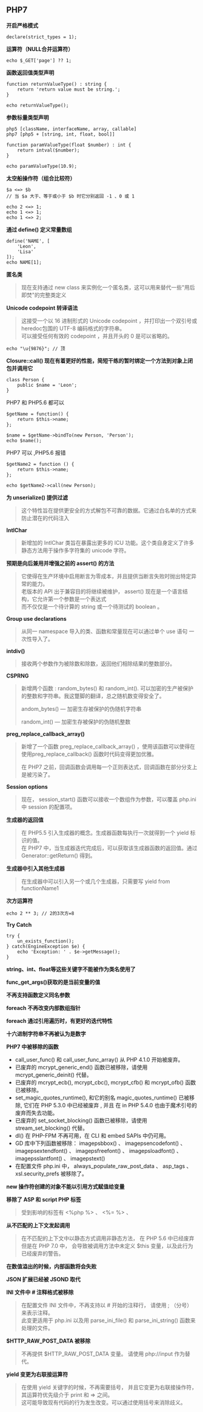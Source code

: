 ﻿## PHP7  
  
**开启严格模式**  

```  
declare(strict_types = 1);  
```  
  
**运算符（NULL合并运算符）**  

```  
echo $_GET['page'] ?? 1;  
```  
  
**函数返回值类型声明**  

```  
function returnValueType() : string {  
    return 'return value must be string.';  
}  
  
echo returnValueType();  
```  
  
**参数标量类型声明**  
  
`php5 [className, interfaceName, array, callable]`  
`php7 [php5 + [string, int, float, bool]]`  
```  
function paramValueType(float $number) : int {  
    return intval($number);  
}  
  
echo paramValueType(10.9);  
```  
  
**太空船操作符（组合比较符）**  
  
```  
$a <=> $b  
// 当 $a 大于、等于或小于 $b 时它分别返回 -1 、0 或 1  
  
echo 2 <=> 1;  
echo 1 <=> 1;  
echo 1 <=> 2;  
```  
  
**通过 define() 定义常量数组**  

```  
define('NAME', [  
    'Leon',  
    'Lisa'  
]);  
echo NAME[1];  
```  
  
**匿名类**  
  
> 现在支持通过 new class 来实例化一个匿名类，这可以用来替代一些"用后即焚"的完整类定义  
  
**Unicode codepoint 转译语法**  
  
> 这接受一个以 16 进制形式的 Unicode codepoint ，并打印出一个双引号或 heredoc包围的 UTF-8 编码格式的字符串。  
可以接受任何有效的 codepoint ，并且开头的 0 是可以省略的。  
  
```  
echo "\u{9876}"; // 顶  
```  
  
**Closure::call() 现在有着更好的性能，简短干练的暂时绑定一个方法到对象上闭包并调用它**  

```  
class Person {  
    public $name = 'Leon';  
}  
```  

PHP7 和 PHP5.6 都可以  

```  
$getName = function() {  
    return $this->name;  
};  
  
$name = $getName->bindTo(new Person, 'Person');  
echo $name();  
```  
  
PHP7 可以 ,PHP5.6 报错  

```  
$getName2 = function () {  
    return $this->name;  
};  
  
echo $getName2->call(new Person);  
```  
  
**为 unserialize() 提供过滤**  
  
> 这个特性旨在提供更安全的方式解包不可靠的数据。它通过白名单的方式来防止潜在的代码注入  
  
**IntlChar**  
  
> 新增加的 IntlChar 类旨在暴露出更多的 ICU 功能。这个类自身定义了许多静态方法用于操作多字符集的 unicode 字符。  
  
**预期是向后兼用并增强之前的 assert() 的方法**  
  
> 它使得在生产环境中启用断言为零成本，并且提供当断言失败时抛出特定异常的能力。  
老版本的 API 出于兼容目的将继续被维护， assert() 现在是一个语言结构，它允许第一个参数是一个表达式  
而不仅仅是一个待计算的 string 或一个待测试的 boolean 。  
  
**Group use declarations**  
  
> 从同一 namespace 导入的类、函数和常量现在可以通过单个 use 语句 一次性导入了。  
  
  
**intdiv()**  
  
> 接收两个参数作为被除数和除数，返回他们相除结果的整数部分。  
  
**CSPRNG**  
  
> 新增两个函数 : random_bytes() 和 random_int(). 可以加密的生产被保护的整数和字符串。我这蹩脚的翻译，总之随机数变得安全了。  
>  
> andom_bytes() — 加密生存被保护的伪随机字符串  
>  
> random_int() — 加密生存被保护的伪随机整数  
  
**preg_replace_callback_array()**  
  
> 新增了一个函数 preg_replace_callback_array() ，使用该函数可以使得在使用preg_replace_callback() 函数时代码变得更加优雅。  
>  
> 在 PHP7 之前，回调函数会调用每一个正则表达式，回调函数在部分分支上是被污染了。  
  
**Session options**  
  
> 现在， session_start() 函数可以接收一个数组作为参数，可以覆盖 php.ini 中 session 的配置项。  
  
**生成器的返回值**  
  
> 在 PHP5.5 引入生成器的概念。生成器函数每执行一次就得到一个 yield 标识的值。  
在 PHP7 中，当生成器迭代完成后，可以获取该生成器函数的返回值。通过Generator::getReturn() 得到。  
  
**生成器中引入其他生成器**  
  
> 在生成器中可以引入另一个或几个生成器，只需要写 yield from functionName1  
  
  
  
**次方运算符**  

```  
echo 2 ** 3; // 2的3次方=8  
```  
  
  
**Try Catch**  

```  
try {  
    un_exists_function();  
} catch(EngineException $e) {  
    echo 'Exception: ' . $e->getMessage();  
}  
```  
  
**string、int、float等这些关键字不能被作为类名使用了**  
  
**func_get_args()获取的是当前变量的值**  
  
**不再支持函数定义同名参数**  
  
**foreach 不再改变内部数组指针**  
  
**foreach 通过引用遍历时，有更好的迭代特性**  
  
**十六进制字符串不再被认为是数字**  
  
**PHP7 中被移除的函数**  

* call_user_func() 和 call_user_func_array() 从 PHP 4.1.0 开始被废弃。  
* 已废弃的 mcrypt_generic_end() 函数已被移除，请使用 mcrypt_generic_deinit() 代替。  
* 已废弃的 mcrypt_ecb(), mcrypt_cbc(), mcrypt_cfb() 和 mcrypt_ofb() 函数已被移除。  
* set_magic_quotes_runtime(), 和它的别名 magic_quotes_runtime() 已被移除, 它们在 PHP 5.3.0 中已经被废弃 , 并且 在 in PHP 5.4.0 也由于魔术引号的废弃而失去功能。  
* 已废弃的 set_socket_blocking() 函数已被移除，请使用 stream_set_blocking() 代替。  
* dl() 在 PHP-FPM 不再可用，在 CLI 和 embed SAPIs 中仍可用。  
* GD 库中下列函数被移除： imagepsbbox() 、 imagepsencodefont() 、 imagepsextendfont() 、 imagepsfreefont() 、 imagepsloadfont() 、 imagepsslantfont() 、 imagepstext()  
* 在配置文件 php.ini 中， always_populate_raw_post_data 、 asp_tags 、 xsl.security_prefs 被移除了。  
  
**new 操作符创建的对象不能以引用方式赋值给变量**  
  
**移除了 ASP 和 script PHP 标签**  

> 受到影响的标签有 &lt;%php %&gt; 、 &lt;%= %&gt; 、  
  
**从不匹配的上下文发起调用**  
  
> 在不匹配的上下文中以静态方式调用非静态方法， 在 PHP 5.6 中已经废弃  
但是在 PHP 7.0 中， 会导致被调用方法中未定义 $this 变量，以及此行为已经废弃的警告。  
  
**在数值溢出的时候，内部函数将会失败**  
  
**JSON 扩展已经被 JSOND 取代**  
  
**INI 文件中 # 注释格式被移除**  
  
> 在配置文件 INI 文件中，不再支持以 # 开始的注释行， 请使用 ; （分号）来表示注释。  
此变更适用于 php.ini 以及用 parse_ini_file() 和 parse_ini_string() 函数来处理的文件。  
  
  
**$HTTP_RAW_POST_DATA 被移除**  
  
> 不再提供 $HTTP_RAW_POST_DATA 变量。 请使用 php://input 作为替代。  
  
**yield 变更为右联接运算符**  
  
> 在使用 yield 关键字的时候，不再需要括号， 并且它变更为右联接操作符，其运算符优先级介于 print 和 => 之间。  
这可能导致现有代码的行为发生改变。可以通过使用括号来消除歧义。  
